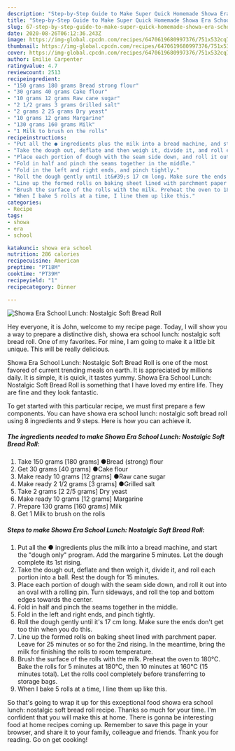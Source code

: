 ```yaml
---
description: "Step-by-Step Guide to Make Super Quick Homemade Showa Era School Lunch: Nostalgic Soft Bread Roll"
title: "Step-by-Step Guide to Make Super Quick Homemade Showa Era School Lunch: Nostalgic Soft Bread Roll"
slug: 67-step-by-step-guide-to-make-super-quick-homemade-showa-era-school-lunch-nostalgic-soft-bread-roll
date: 2020-08-26T06:12:36.243Z
image: https://img-global.cpcdn.com/recipes/6470619680997376/751x532cq70/showa-era-school-lunch-nostalgic-soft-bread-roll-recipe-main-photo.jpg
thumbnail: https://img-global.cpcdn.com/recipes/6470619680997376/751x532cq70/showa-era-school-lunch-nostalgic-soft-bread-roll-recipe-main-photo.jpg
cover: https://img-global.cpcdn.com/recipes/6470619680997376/751x532cq70/showa-era-school-lunch-nostalgic-soft-bread-roll-recipe-main-photo.jpg
author: Emilie Carpenter
ratingvalue: 4.7
reviewcount: 2513
recipeingredient:
- "150 grams 180 grams Bread strong flour"
- "30 grams 40 grams Cake flour"
- "10 grams 12 grams Raw cane sugar"
- "2 1/2 grams 3 grams Grilled salt"
- "2 grams 2 25 grams Dry yeast"
- "10 grams 12 grams Margarine"
- "130 grams 160 grams Milk"
- "1 Milk to brush on the rolls"
recipeinstructions:
- "Put all the ● ingredients plus the milk into a bread machine, and start the &#34;dough only&#34; program. Add the margarine 5 minutes. Let the dough complete its 1st rising."
- "Take the dough out, deflate and then weigh it, divide it, and roll each portion into a ball. Rest the dough for 15 minutes."
- "Place each portion of dough with the seam side down, and roll it out into an oval with a rolling pin. Turn sideways, and roll the top and bottom edges towards the center."
- "Fold in half and pinch the seams together in the middle."
- "Fold in the left and right ends, and pinch tightly."
- "Roll the dough gently until it&#39;s 17 cm long. Make sure the ends don&#39;t get too thin when you do this."
- "Line up the formed rolls on baking sheet lined with parchment paper. Leave for 25 minutes or so for the 2nd rising. In the meantime, bring the milk for finishing the rolls to room temperature."
- "Brush the surface of the rolls with the milk. Preheat the oven to 180°C. Bake the rolls for 5 minutes at 180°C, then 10 minutes at 160°C (15 minutes total). Let the rolls cool completely before transferring to storage bags."
- "When I bake 5 rolls at a time, I line them up like this."
categories:
- Recipe
tags:
- showa
- era
- school

katakunci: showa era school 
nutrition: 286 calories
recipecuisine: American
preptime: "PT18M"
cooktime: "PT39M"
recipeyield: "1"
recipecategory: Dinner

---
```



![Showa Era School Lunch: Nostalgic Soft Bread Roll](https://img-global.cpcdn.com/recipes/6470619680997376/751x532cq70/showa-era-school-lunch-nostalgic-soft-bread-roll-recipe-main-photo.jpg)

Hey everyone, it is John, welcome to my recipe page. Today, I will show you a way to prepare a distinctive dish, showa era school lunch: nostalgic soft bread roll. One of my favorites. For mine, I am going to make it a little bit unique. This will be really delicious.

Showa Era School Lunch: Nostalgic Soft Bread Roll is one of the most favored of current trending meals on earth. It is appreciated by millions daily. It is simple, it is quick, it tastes yummy. Showa Era School Lunch: Nostalgic Soft Bread Roll is something that I have loved my entire life. They are fine and they look fantastic.




To get started with this particular recipe, we must first prepare a few components. You can have showa era school lunch: nostalgic soft bread roll using 8 ingredients and 9 steps. Here is how you can achieve it.

<!--inarticleads1-->

##### The ingredients needed to make Showa Era School Lunch: Nostalgic Soft Bread Roll:

1. Take 150 grams [180 grams] ●Bread (strong) flour
1. Get 30 grams [40 grams] ●Cake flour
1. Make ready 10 grams [12 grams] ●Raw cane sugar
1. Make ready 2 1/2 grams [3 grams] ●Grilled salt
1. Take 2 grams [2 2/5 grams] Dry yeast
1. Make ready 10 grams [12 grams] Margarine
1. Prepare 130 grams [160 grams] Milk
1. Get 1 Milk to brush on the rolls




<!--inarticleads2-->

##### Steps to make Showa Era School Lunch: Nostalgic Soft Bread Roll:

1. Put all the ● ingredients plus the milk into a bread machine, and start the &#34;dough only&#34; program. Add the margarine 5 minutes. Let the dough complete its 1st rising.
1. Take the dough out, deflate and then weigh it, divide it, and roll each portion into a ball. Rest the dough for 15 minutes.
1. Place each portion of dough with the seam side down, and roll it out into an oval with a rolling pin. Turn sideways, and roll the top and bottom edges towards the center.
1. Fold in half and pinch the seams together in the middle.
1. Fold in the left and right ends, and pinch tightly.
1. Roll the dough gently until it&#39;s 17 cm long. Make sure the ends don&#39;t get too thin when you do this.
1. Line up the formed rolls on baking sheet lined with parchment paper. Leave for 25 minutes or so for the 2nd rising. In the meantime, bring the milk for finishing the rolls to room temperature.
1. Brush the surface of the rolls with the milk. Preheat the oven to 180°C. Bake the rolls for 5 minutes at 180°C, then 10 minutes at 160°C (15 minutes total). Let the rolls cool completely before transferring to storage bags.
1. When I bake 5 rolls at a time, I line them up like this.




So that's going to wrap it up for this exceptional food showa era school lunch: nostalgic soft bread roll recipe. Thanks so much for your time. I'm confident that you will make this at home. There is gonna be interesting food at home recipes coming up. Remember to save this page in your browser, and share it to your family, colleague and friends. Thank you for reading. Go on get cooking!
